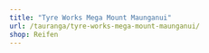 ```yaml
---
title: "Tyre Works Mega Mount Maunganui"
url: /tauranga/tyre-works-mega-mount-maunganui/
shop: Reifen
---
```

